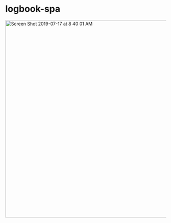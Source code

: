 # logbook-spa

<img width="617" alt="Screen Shot 2019-07-17 at 8 40 01 AM" src="https://user-images.githubusercontent.com/18185516/61353066-265d5d80-a86f-11e9-8818-5a52fa11e4b5.png">
